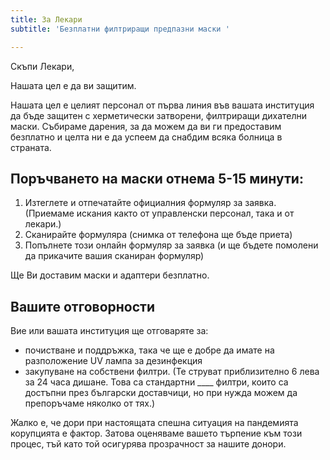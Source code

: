 ```yaml
---
title: За Лекари
subtitle: 'Безплатни филтриращи предпазни маски '

---
```

Скъпи Лекари, 

Нашата цел е да ви защитим.

Нашата цел е целият персонал от първа линия във вашата институция да бъде защитен с херметически затворени, филтриращи дихателни маски. Събираме дарения, за да можем да ви ги предоставим безплатно и целта ни е да успеем да снабдим всяка болница в страната.

## Поръчването на маски отнема 5-15 минути:

1. Изтеглете и отпечатайте официалния формуляр за заявка. (Приемаме искания както от управленски персонал, така и от лекари.)
2. Сканирайте формуляра (снимка от телефона ще бъде приета)
3. Попълнете този онлайн формуляр за заявка (и ще бъдете помолени да прикачите вашия сканиран формуляр)

Ще Ви доставим маски и адаптери безплатно.

## Вашите отговорности

Вие или вашата институция ще отговаряте за:

* почистване и поддръжка, така че ще е добре да имате на разположение UV лампа за дезинфекция
* закупуване на собствени филтри. (Те струват приблизително 6 лева за 24 часа дишане. Това са стандартни ____ филтри, които са достъпни през български доставчици, но при нужда можем да препоръчаме няколко от тях.)

Жалко е, че дори при настоящата спешна ситуация на пандемията корупцията е фактор. Затова оценяваме вашето търпение към този процес, тъй като той осигурява прозрачност за нашите донори.
